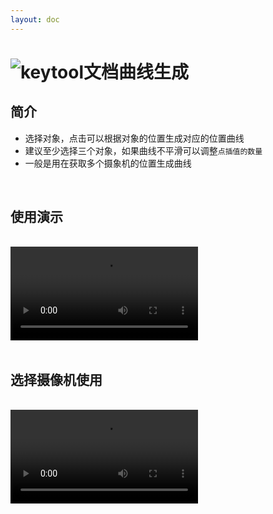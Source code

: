 ```yaml
---
layout: doc
---
```

# <span class="h1-icon"><img src="/img/generate_curve.webp" alt="keytool文档"></span>曲线生成

## 简介

- 选择对象，点击可以根据对象的位置生成对应的位置曲线
- 建议至少选择三个对象，如果曲线不平滑可以调整`点插值的数量`
- 一般是用在获取多个摄象机的位置生成曲线

<br />

## 使用演示

<br />

<video controls>
  <source src="/img/keytool_v1_generate_spline_tutorial.webm" type="video/webm">
</video>

<br />

<br />



## 选择摄像机使用

<br />

<video controls>
  <source src="/img/keytool_v1_camera_generate_align_spline_tutorial.webm" type="video/webm">
</video>

<br />

<br />

